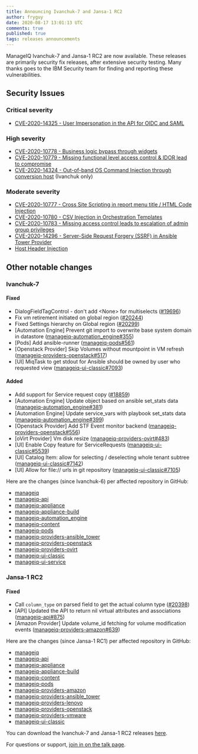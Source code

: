 ```yaml
---
title: Announcing Ivanchuk-7 and Jansa-1 RC2
author: fryguy
date: 2020-08-17 13:01:13 UTC
comments: true
published: true
tags: releases announcements
---
```


ManageIQ Ivanchuk-7 and Jansa-1 RC2 are now available. These releases are primarily security fix releases, after extensive security testing. Many thanks goes to the IBM Security team for finding and reporting these vulnerabilities.

## Security Issues

### Critical severity

- [CVE-2020-14325 - User Impersonation in the API for OIDC and SAML](https://github.com/ManageIQ/manageiq/security/advisories/GHSA-84f5-5g5v-g8vr)

### High severity

- [CVE-2020-10778 - Business logic bypass through widgets](https://github.com/ManageIQ/manageiq/security/advisories/GHSA-2r6j-p8gp-5649)
- [CVE-2020-10779 - Missing functional level access control & IDOR lead to compromise](https://github.com/ManageIQ/manageiq/security/advisories/GHSA-cqhg-v344-cfh6)
- [CVE-2020-14324 - Out-of-band OS Command Injection through conversion host](https://github.com/ManageIQ/manageiq/security/advisories/GHSA-6q9c-cc8x-6x5f) (Ivanchuk only)

### Moderate severity

- [CVE-2020-10777 - Cross Site Scripting in report menu title / HTML Code Injection](https://github.com/ManageIQ/manageiq/security/advisories/GHSA-64x7-6p52-c927)
- [CVE-2020-10780 - CSV Injection in Orchestration Templates](https://github.com/ManageIQ/manageiq/security/advisories/GHSA-fvwm-rpxw-jgcx)
- [CVE-2020-10783 - Missing access control leads to escalation of admin group privileges](https://github.com/ManageIQ/manageiq/security/advisories/GHSA-h59j-h2m8-8rf2)
- [CVE-2020-14296 - Server-Side Request Forgery (SSRF) in Ansible Tower Provider ](https://github.com/ManageIQ/manageiq/security/advisories/GHSA-p229-rfp6-7w8w)
- [Host Header Injection](https://github.com/ManageIQ/manageiq/security/advisories/GHSA-rc7q-jcrc-v4wc)

## Other notable changes

### Ivanchuk-7

#### Fixed
- DialogFieldTagControl - don't add \<None> for multiselects ([#19696](https://github.com/manageiq/manageiq/pull/19696))
- Fix vm retirement initiated on global region ([#20244](https://github.com/manageiq/manageiq/pull/20244))
- Fixed Settings hierarchy on Global region ([#20299](https://github.com/manageiq/manageiq/pull/20299))
- [Automation Engine] Prevent git import to overwrite base system domain in datastore ([manageiq-automation\_engine#355](https://github.com/manageiq/manageiq-automation_engine/pull/355))
- [Pods] Add ansible-runner ([manageiq-pods#561](https://github.com/manageiq/manageiq-pods/pull/561))
- [Openstack Provider] Skip Volumes without mountpoint in VM refresh ([manageiq-providers-openstack#517](https://github.com/manageiq/manageiq-providers-openstack/pull/517))
- [UI] MiqTask to get stdout for Ansible should be owned by user who requested view ([manageiq-ui-classic#7093](https://github.com/manageiq/manageiq-ui-classic/pull/7093))

#### Added
- Add support for Service request copy ([#18859](https://github.com/manageiq/manageiq/pull/18859))
- [Automation Engine] Update object based on ansible set_stats data ([manageiq-automation\_engine#381](https://github.com/manageiq/manageiq-automation_engine/pull/381))
- [Automation Engine] Update service_vars with playbook set_stats data ([manageiq-automation\_engine#399](https://github.com/manageiq/manageiq-automation_engine/pull/399))
- [Openstack Provider] Add STF Event monitor backend ([manageiq-providers-openstack#556](https://github.com/manageiq/manageiq-providers-openstack/pull/556))
- [oVirt Provider] Vm disk resize ([manageiq-providers-ovirt#483](https://github.com/manageiq/manageiq-providers-ovirt/pull/483))
- [UI] Enable Copy feature for ServiceRequests ([manageiq-ui-classic#5539](https://github.com/manageiq/manageiq-ui-classic/pull/5539))
- [UI] Catalog Item: allow for selecting / deselecting whole tenant subtree ([manageiq-ui-classic#7142](https://github.com/manageiq/manageiq-ui-classic/pull/7142))
- [UI] Allow for file:// urls in git repository ([manageiq-ui-classic#7105](https://github.com/manageiq/manageiq-ui-classic/pull/7105))

Here are the changes (since Ivanchuk-6) per affected repository in GitHub:
- [manageiq](https://github.com/ManageIQ/manageiq/compare/ivanchuk-6...ivanchuk-7)
- [manageiq-api](https://github.com/ManageIQ/manageiq-api/compare/ivanchuk-6...ivanchuk-7)
- [manageiq-appliance](https://github.com/ManageIQ/manageiq-appliance/compare/ivanchuk-6...ivanchuk-7)
- [manageiq-appliance-build](https://github.com/ManageIQ/manageiq-appliance-build/compare/ivanchuk-6...ivanchuk-7)
- [manageiq-automation_engine](https://github.com/ManageIQ/manageiq-automation_engine/compare/ivanchuk-6...ivanchuk-7)
- [manageiq-content](https://github.com/ManageIQ/manageiq-content/compare/ivanchuk-6...ivanchuk-7)
- [manageiq-pods](https://github.com/ManageIQ/manageiq-pods/compare/ivanchuk-6...ivanchuk-7)
- [manageiq-providers-ansible_tower](https://github.com/ManageIQ/manageiq-providers-ansible_tower/compare/ivanchuk-6...ivanchuk-7)
- [manageiq-providers-openstack](https://github.com/ManageIQ/manageiq-providers-openstack/compare/ivanchuk-6...ivanchuk-7)
- [manageiq-providers-ovirt](https://github.com/ManageIQ/manageiq-providers-ovirt/compare/ivanchuk-6...ivanchuk-7)
- [manageiq-ui-classic](https://github.com/ManageIQ/manageiq-ui-classic/compare/ivanchuk-6...ivanchuk-7)
- [manageiq-ui-service](https://github.com/ManageIQ/manageiq-ui-service/compare/ivanchuk-6...ivanchuk-7)

### Jansa-1 RC2

#### Fixed
- Call `column_type` on parsed field to get the actual column type ([#20398](https://github.com/manageiq/manageiq/pull/20398))
- [API] Updated the API to return nil virtual attributes and associations ([manageiq-api#875](https://github.com/manageiq/manageiq-api/pull/875))
- [Amazon Provider] Update volume_id fetching for volume modification events ([manageiq-providers-amazon#639](https://github.com/manageiq/manageiq-providers-amazon/pull/639))

Here are the changes (since Jansa-1 RC1) per affected repository in GitHub:
- [manageiq](https://github.com/ManageIQ/manageiq/compare/jansa-1-rc1...jansa-1-rc2)
- [manageiq-api](https://github.com/ManageIQ/manageiq-api/compare/jansa-1-rc1...jansa-1-rc2)
- [manageiq-appliance](https://github.com/ManageIQ/manageiq-appliance/compare/jansa-1-rc1...jansa-1-rc2)
- [manageiq-appliance-build](https://github.com/ManageIQ/manageiq-appliance-build/compare/jansa-1-rc1...jansa-1-rc2)
- [manageiq-content](https://github.com/ManageIQ/manageiq-content/compare/jansa-1-rc1...jansa-1-rc2)
- [manageiq-pods](https://github.com/ManageIQ/manageiq-pods/compare/jansa-1-rc1...jansa-1-rc2)
- [manageiq-providers-amazon](https://github.com/ManageIQ/manageiq-providers-amazon/compare/jansa-1-rc1...jansa-1-rc2)
- [manageiq-providers-ansible_tower](https://github.com/ManageIQ/manageiq-providers-ansible_tower/compare/jansa-1-rc1...jansa-1-rc2)
- [manageiq-providers-lenovo](https://github.com/ManageIQ/manageiq-providers-lenovo/compare/jansa-1-rc1...jansa-1-rc2)
- [manageiq-providers-openstack](https://github.com/ManageIQ/manageiq-providers-openstack/compare/jansa-1-rc1...jansa-1-rc2)
- [manageiq-providers-vmware](https://github.com/ManageIQ/manageiq-providers-vmware/compare/jansa-1-rc1...jansa-1-rc2)
- [manageiq-ui-classic](https://github.com/ManageIQ/manageiq-ui-classic/compare/jansa-1-rc1...jansa-1-rc2)

You can download the Ivanchuk-7 and Jansa-1 RC2 releases [here](http://manageiq.org/download/).

For questions or support, [join in on the talk page](http://talk.manageiq.org/).
